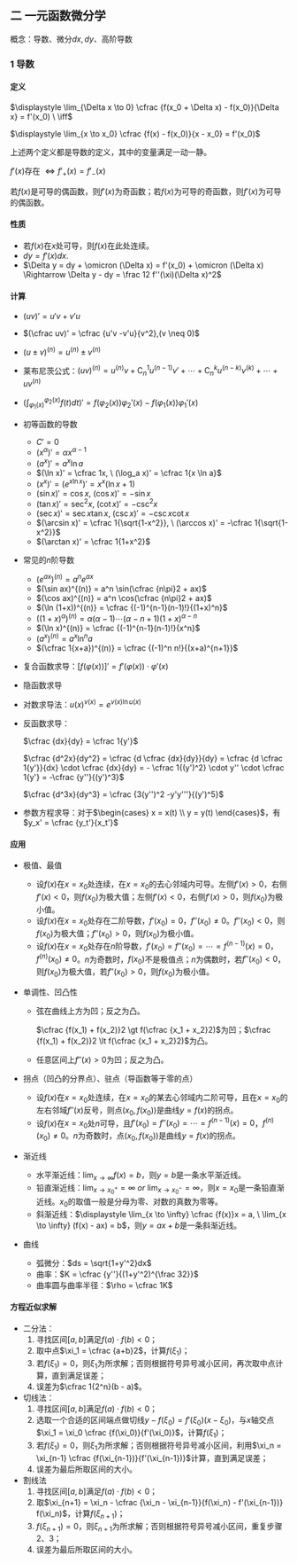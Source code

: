 ## 二 一元函数微分学

概念：导数、微分$dx,dy$、高阶导数

### 1 导数

#### 定义

$\displaystyle \lim_{\Delta x \to 0} \cfrac {f(x_0 + \Delta x) - f(x_0)}{\Delta x} = f'(x_0) \ \iff$

$\displaystyle \lim_{x \to x_0} \cfrac {f(x) - f(x_0)}{x - x_0} = f'(x_0)$

上述两个定义都是导数的定义，其中的变量满足一动一静。

$f'(x)$存在 $\iff f'_+(x) = f'_-(x)$

若$f(x)$是可导的偶函数，则$f'(x)$为奇函数；若$f(x)$为可导的奇函数，则$f'(x)$为可导的偶函数。

#### 性质

- 若$f(x)$在$x$处可导，则$f(x)$在此处连续。
- $dy = f'(x)dx$.
- $\Delta y = dy + \omicron (\Delta x) = f'(x_0) + \omicron (\Delta x) \Rightarrow \Delta y - dy = \frac 12 f''(\xi)(\Delta x)^2$

#### 计算

- $(uv)' = u'v + v'u$

- $(\cfrac uv)' = \cfrac {u'v -v'u}{v^2},(v \neq 0)$

- $(u \pm v)^{(n)} = u^{(n)} \pm v^{(n)}$

- 莱布尼茨公式：$(uv)^{(n)} = u^{(n)} v + \mathrm{C}_n^1 u^{(n-1)} v' + \cdots + \mathrm{C}_n^k u^{(n-k)} v^{(k)} + \cdots + u v^{(n)}$

- $\displaystyle (\int_{\varphi_1 (x)}^{\varphi_2 (x)}f(t)dt)' = f(\varphi_2 (x)) \varphi_2' (x) - f(\varphi_1 (x)) \varphi_1' (x)$

- 初等函数的导数

  - $C' = 0$
  - $(x^\alpha)' = \alpha x^{\alpha - 1}$
  - $(a^x)' = a^x \ln a$
  - $(\ln x)' = \cfrac 1x, \ (\log_a x)' = \cfrac 1{x \ln a}$
  - $(x^x)' = (e^{x \ln x})' = x^x(\ln x + 1)$
  - $(\sin x)' = \cos x, \  (\cos x)' = -\sin x$
  - $(\tan x)' = \sec^2 x, \ (\cot x)' = -\csc^2 x$
  - $(\sec x)' = \sec x \tan x, \ (\csc x)' = -\csc x \cot x$
  - $(\arcsin x)' = \cfrac 1{\sqrt{1-x^2}}, \ (\arccos x)' = -\cfrac 1{\sqrt{1-x^2}}$
  - $(\arctan x)' = \cfrac 1{1+x^2}$

- 常见的$n$阶导数

  - $(e^{ax})^{(n)} = a^n e^{ax}$
  - $(\sin ax)^{(n)} = a^n \sin(\cfrac {n\pi}2 + ax)$
  - $(\cos ax)^{(n)} = a^n \cos(\cfrac {n\pi}2 + ax)$
  - $(\ln (1+x))^{(n)} = \cfrac {(-1)^{n-1}(n-1)!}{(1+x)^n}$
  - $((1+x)^\alpha)^{(n)} = \alpha (\alpha - 1) \cdots (\alpha - n + 1)(1 + x)^{\alpha - n}$
  - $(\ln x)^{(n)} = \cfrac {(-1)^{n-1}(n-1)!}{x^n}$
  - $(a^x)^{(n)} = a^x \ln^n a$
  - $(\cfrac 1{x+a})^{(n)} = \cfrac {(-1)^n n!}{(x+a)^{n+1}}$

- 复合函数求导：$[f(\varphi (x))]' = f'(\varphi (x)) \cdot \varphi' (x)$

- 隐函数求导

- 对数求导法：$u(x)^{v(x)} = e^{v(x) \ln u(x)}$

- 反函数求导：

  $\cfrac {dx}{dy} = \cfrac 1{y'}$

  $\cfrac {d^2x}{dy^2} = \cfrac {d \cfrac {dx}{dy}}{dy} = \cfrac {d \cfrac 1{y'}}{dx} \cdot \cfrac {dx}{dy} = - \cfrac 1{(y')^2} \cdot y'' \cdot \cfrac 1{y'} = -\cfrac {y''}{(y')^3}$

  $\cfrac {d^3x}{dy^3} = \cfrac {3(y'')^2 -y'y'''}{(y')^5}$

- 参数方程求导：对于$\begin{cases} x = x(t) \\ y = y(t) \end{cases}$，有$y_x' = \cfrac {y_t'}{x_t'}$

#### 应用

- 极值、最值
  - 设$f(x)$在$x = x_0$处连续，在$x = x_0$的去心邻域内可导。左侧$f'(x)  \gt 0$，右侧$f'(x) \lt 0$，则$f(x_0)$为极大值；左侧$f'(x)  \lt 0$，右侧$f'(x) \gt 0$，则$f(x_0)$为极小值。
  - 设$f(x)$在$x = x_0$处存在二阶导数，$f'(x_0) = 0$，$f''(x_0) \neq 0$。$f''(x_0) \lt 0$，则$f(x_0)$为极大值；$f''(x_0) \gt 0$，则$f(x_0)$为极小值。
  - 设$f(x)$在$x = x_0$处存在$n$阶导数，$f'(x_0) = f''(x_0) = \cdots = f^{(n-1)} (x) = 0$，$f^{(n)} (x_0) \neq 0$。$n$为奇数时，$f(x_0)$不是极值点；$n$为偶数时，若$f''(x_0) \lt 0$，则$f(x_0)$为极大值，若$f''(x_0) \gt 0$，则$f(x_0)$为极小值。
- 单调性、凹凸性

  - 弦在曲线上方为凹；反之为凸。

    $\cfrac {f(x_1) + f(x_2)}2 \gt f(\cfrac {x_1 + x_2}2)$为凹；$\cfrac {f(x_1) + f(x_2)}2 \lt f(\cfrac {x_1 + x_2}2)$为凸。

  - 任意区间上$f''(x) \gt 0$为凹；反之为凸。

- 拐点（凹凸的分界点）、驻点（导函数等于零的点）
  - 设$f(x)$在$x = x_0$处连续，在$x = x_0$的某去心邻域内二阶可导，且在$x = x_0$的左右邻域$f''(x)$反号，则点$(x_0, f(x_0))$是曲线$y = f(x)$的拐点。
  - 设$f(x)​$在$x = x_0​$处$n​$可导，且$f'(x_0) = f''(x_0) = \cdots = f^{(n-1)} (x) = 0​$，$f^{(n)} (x_0) \neq 0​$。$n​$为奇数时，点$(x_0, f(x_0))​$是曲线$y = f(x)​$的拐点。
- 渐近线
  - 水平渐近线：$\displaystyle \lim_{x \to \infty} f(x) = b$，则$y = b$是一条水平渐近线。
  - 铅直渐近线：$\displaystyle \lim_{x \to x_0^+} = \infty \ or \ \lim_{x \to x_0^-} = \infty$，则$x = x_0$是一条铅直渐近线。$x_0$的取值一般是分母为零、对数的真数为零等。
  - 斜渐近线：$\displaystyle \lim_{x \to \infty} \cfrac {f(x)}x = a, \ \lim_{x \to \infty} (f(x) - ax) = b$，则$y = ax + b$是一条斜渐近线。
- 曲线
  - 弧微分：$ds = \sqrt{1+y'^2}dx$
  - 曲率：$K = \cfrac {y''}{(1+y'^2)^{\frac 32}}$
  - 曲率圆与曲率半径：$\rho = \cfrac 1K$

#### 方程近似求解

- 二分法：
  1. 寻找区间$[a, b]$满足$f(a) \cdot f(b) \lt 0$；
  2. 取中点$\xi_1 = \cfrac {a+b}2$，计算$f(\xi_1)$；
  3. 若$f(\xi_1) = 0$，则$\xi_1$为所求解；否则根据符号异号减小区间，再次取中点计算，直到满足误差；
  4. 误差为$\cfrac 1{2^n}(b - a)$。
- 切线法：
  1. 寻找区间$[a, b]$满足$f(a) \cdot f(b) \lt 0$；
  2. 选取一个合适的区间端点做切线$y - f(\xi_0) = f'(\xi_0)(x - \xi_0)$，与$x$轴交点$\xi_1 = \xi_0 \cfrac {f(\xi_0)}{f'(\xi_0)}$，计算$f(\xi_1)$；
  3. 若$f(\xi_1) = 0$，则$\xi_1$为所求解；否则根据符号异号减小区间，利用$\xi_n = \xi_{n-1} \cfrac {f(\xi_{n-1})}{f'(\xi_{n-1})}$计算，直到满足误差；
  4. 误差为最后所取区间的大小。
- 割线法
  1. 寻找区间$[a, b]$满足$f(a) \cdot f(b) \lt 0$；
  2. 取$\xi_{n+1} = \xi_n - \cfrac {\xi_n - \xi_{n-1}}{f(\xi_n) - f'(\xi_{n-1})} f(\xi_n)$，计算$f(\xi_{n+1})$；
  3. $f(\xi_{n+1}) = 0$，则$\xi_{n+1}$为所求解；否则根据符号异号减小区间，重复步骤 2、3；
  4. 误差为最后所取区间的大小。
